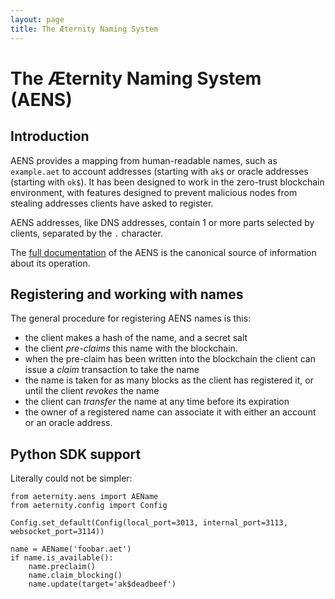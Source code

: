 ```yaml
---
layout: page
title: The Æternity Naming System
---
```


# The Æternity Naming System (AENS)

## Introduction

AENS provides a mapping from human-readable names, such as `example.aet` to account addresses (starting with `ak$` or oracle addresses (starting with `ok$`). It has been designed to work in the zero-trust blockchain environment, with features designed to prevent malicious nodes from stealing addresses clients have asked to register. 

AENS addresses, like DNS addresses, contain 1 or more parts selected by clients, separated by the `.` character.

The [full documentation](https://github.com/aeternity/protocol/blob/master/AENS.md) of the AENS is the canonical source of information about its operation.

## Registering and working with names

The general procedure for registering AENS names is this:

- the client makes a hash of the name, and a secret salt
- the client *pre-claims* this name with the blockchain.
- when the pre-claim has been written into the blockchain the client can issue a *claim* transaction to take the name
- the name is taken for as many blocks as the client has registered it, or until the client *revokes* the name
- the client can *transfer* the name at any time before its expiration
- the owner of a registered name can associate it with either an account or an oracle address.

## Python SDK support

Literally could not be simpler:

```
from aeternity.aens import AEName
from aeternity.config import Config

Config.set_default(Config(local_port=3013, internal_port=3113, websocket_port=3114))

name = AEName('foobar.aet')
if name.is_available():
    name.preclaim()
    name.claim_blocking()
    name.update(target='ak$deadbeef')
```
